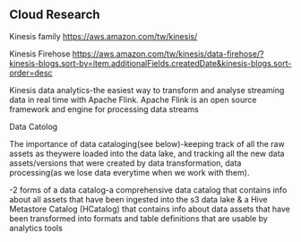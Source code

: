 ## Cloud Research

Kinesis family https://aws.amazon.com/tw/kinesis/

Kinesis Firehose https://aws.amazon.com/tw/kinesis/data-firehose/?kinesis-blogs.sort-by=item.additionalFields.createdDate&kinesis-blogs.sort-order=desc

Kinesis data analytics-the easiest way to transform and analyse streaming data in real time with Apache Flink. Apache Flink is an open source framework and engine for processing data streams 

Data Catolog

The importance of data cataloging(see below)-keeping track of all the raw assets as theywere loaded into the data lake, and tracking all the new data assets/versions that were created by data transformation, data processing(as we lose data everytime when we work with them). 

-2 forms of a data catalog-a comprehensive data catalog that contains info about all assets that have been ingested into the s3 data lake & a Hive Metastore Catalog (HCatalog) that contains info about data assets that have been transformed into formats and table definitions that are usable by analytics tools
